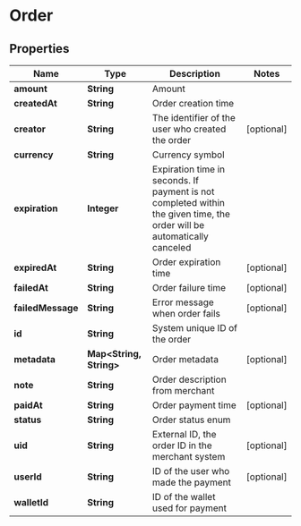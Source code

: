 

# Order


## Properties

Name | Type | Description | Notes
------------ | ------------- | ------------- | -------------
**amount** | **String** | Amount | 
**createdAt** | **String** | Order creation time | 
**creator** | **String** | The identifier of the user who created the order |  [optional]
**currency** | **String** | Currency symbol | 
**expiration** | **Integer** | Expiration time in seconds. If payment is not completed within the given time, the order will be automatically canceled | 
**expiredAt** | **String** | Order expiration time |  [optional]
**failedAt** | **String** | Order failure time |  [optional]
**failedMessage** | **String** | Error message when order fails |  [optional]
**id** | **String** | System unique ID of the order | 
**metadata** | **Map&lt;String, String&gt;** | Order metadata |  [optional]
**note** | **String** | Order description from merchant | 
**paidAt** | **String** | Order payment time |  [optional]
**status** | **String** | Order status enum | 
**uid** | **String** | External ID, the order ID in the merchant system |  [optional]
**userId** | **String** | ID of the user who made the payment |  [optional]
**walletId** | **String** | ID of the wallet used for payment | 



